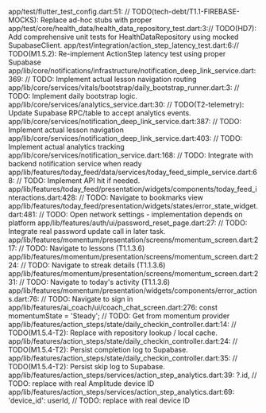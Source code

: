 app/test/flutter_test_config.dart:51:  // TODO(tech-debt/T1.1-FIREBASE-MOCKS): Replace ad-hoc stubs with proper
app/test/core/health_data/health_data_repository_test.dart:3:// TODO(HD7): Add comprehensive unit tests for HealthDataRepository using mocked SupabaseClient.
app/test/integration/action_step_latency_test.dart:6:// TODO(M1.5.2): Re-implement ActionStep latency test using proper Supabase
app/lib/core/notifications/infrastructure/notification_deep_link_service.dart:369:    // TODO: Implement actual lesson navigation routing
app/lib/core/services/vitals/bootstrap/daily_bootstrap_runner.dart:3:  // TODO: Implement daily bootstrap logic.
app/lib/core/services/analytics_service.dart:30:      // TODO(T2-telemetry): Update Supabase RPC/table to accept analytics events.
app/lib/core/services/notification_deep_link_service.dart:387:    // TODO: Implement actual lesson navigation
app/lib/core/services/notification_deep_link_service.dart:403:      // TODO: Implement actual analytics tracking
app/lib/core/services/notification_service.dart:168:      // TODO: Integrate with backend notification service when ready
app/lib/features/today_feed/data/services/today_feed_simple_service.dart:68:    // TODO: Implement API hit if needed.
app/lib/features/today_feed/presentation/widgets/components/today_feed_interactions.dart:428:            // TODO: Navigate to bookmarks view
app/lib/features/today_feed/presentation/widgets/states/error_state_widget.dart:481:    // TODO: Open network settings - implementation depends on platform
app/lib/features/auth/ui/password_reset_page.dart:27:    // TODO: Integrate real password update call in later task.
app/lib/features/momentum/presentation/screens/momentum_screen.dart:217:                // TODO: Navigate to lessons (T1.1.3.6)
app/lib/features/momentum/presentation/screens/momentum_screen.dart:224:                // TODO: Navigate to streak details (T1.1.3.6)
app/lib/features/momentum/presentation/screens/momentum_screen.dart:231:                // TODO: Navigate to today's activity (T1.1.3.6)
app/lib/features/momentum/presentation/widgets/components/error_actions.dart:76:    // TODO: Navigate to sign in
app/lib/features/ai_coach/ui/coach_chat_screen.dart:276:      const momentumState = 'Steady'; // TODO: Get from momentum provider
app/lib/features/action_steps/state/daily_checkin_controller.dart:14:    // TODO(M1.5.4-T2): Replace with repository lookup / local cache.
app/lib/features/action_steps/state/daily_checkin_controller.dart:24:    // TODO(M1.5.4-T2): Persist completion log to Supabase.
app/lib/features/action_steps/state/daily_checkin_controller.dart:35:    // TODO(M1.5.4-T2): Persist skip log to Supabase.
app/lib/features/action_steps/services/action_step_analytics.dart:39:              ?.id, // TODO: replace with real Amplitude device ID
app/lib/features/action_steps/services/action_step_analytics.dart:69:      'device_id': userId, // TODO: replace with real device ID

